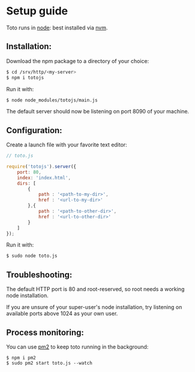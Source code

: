 # Setup guide

Toto runs in [node](https://nodejs.org):
best installed via [nvm](https://github.com/creationix/nvm).

## Installation:

Download the npm package to a directory of your choice: 
```bash
$ cd /srv/http/<my-server>
$ npm i totojs
```
Run it with:
```bash
$ node node_modules/totojs/main.js
```
The default server should now be listening on port 8090 of your machine. 

## Configuration: 


Create a launch file with your favorite text editor:

```javascript
// toto.js

require('totojs').server({
    port: 80,   
    index: 'index.html',
    dirs: [
        {
            path : '<path-to-my-dir>',
            href : '<url-to-my-dir>'
        },{
            path : '<path-to-other-dir>',
            href : '<url-to-other-dir>'
        }
    ]
});
```

Run it with: 

```bash
$ sudo node toto.js 
```

## Troubleshooting:

The default HTTP port is 80 and root-reserved, 
so root needs a working node installation.

If you are unsure of your super-user's node installation, 
try listening on available ports above 1024 as your own user.

## Process monitoring: 

You can use [pm2](http://pm2.keymetrics.io/)
to keep toto running in the background: 

```
$ npm i pm2
$ sudo pm2 start toto.js --watch 
```

